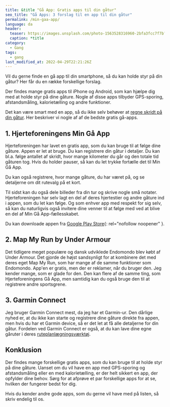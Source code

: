 ```yaml
---
title: &title "Gå App: Gratis apps til din gåtur"
seo_title: "Gå Apps: 3 forslag til en app til din gåtur" 
permalink: /min-gaa-app/
language: da
header:
  teaser: https://images.unsplash.com/photo-1563528316960-2bfa3fcc7f7b?ixlib=rb-1.2.1&ixid=MnwxMjA3fDB8MHxwaG90by1wYWdlfHx8fGVufDB8fHx8&auto=format&fit=crop&h=300&w=400&q=10
  caption: *title
category:
  - Gang
tags:
  - gang
last_modified_at: 2022-04-29T22:21:26Z
---
```


Vil du gerne finde en gå app til din smartphone, så du kan holde styr på din gåtur? Her får du en række forskellige forslag.

Der findes mange gratis apps til iPhone og Android, som kan hjælpe dig med at holde styr på dine gåture. Nogle af disse apps tilbyder GPS-sporing, afstandsmåling, kalorietælling og andre funktioner.

Det kan være smart med en app, så du ikke selv behøver at [regne skridt på din gåtur](/skridt-pr-km-10000/). Her beskriver vi nogle af af de bedste gratis gå-apps.

## 1. Hjerteforeningens Min Gå App

Hjerteforeningen har lavet en gratis app, som du kan bruge til at følge dine gåture. Appen er let at bruge. Du kan registrere din gåtur i detaljer. Du kan bl.a. følge antallet af skridt, hvor mange kilometer du går og den totale tid gåturen tog. Hvis du holder pauser, så kan du let trykke fortælle det til Min Gå App.

Du kan også registrere, hvor mange gåture, du har været på, og se detaljerne om dit rutevalg på et kort.

Til sidst kan du også dele billeder fra din tur og skrive nogle små notater. Hjerteforeningen har selv lagt en del af deres hjertestier og andre gåture ind i appen, som du let kan følge. Og som enhver app med respekt for sig selv, så kan du naturligvis også invitere dine venner til at følge med ved at blive en del af Min Gå App-fællesskabet.

Du kan downloade appen fra [Google Play Store](https://play.google.com/store/apps/details?id=dk.hjerteforening.gaaapp&hl=da&gl=US){: rel="nofollow noopener" }.

## 2. Map My Run by Under Armour

Det tidligere meget populære og dansk udviklede Endomondo blev købt af Under Armour. Det gjorde de højst sandsynligt for at kombinere det med deres eget Map My Run, som har mange af de samme funktioner som Endomondo. App'en er gratis, men der er reklamer, når du bruger den. Jeg kender mange, som er glade for den. Den kan flere af de samme ting, som Hjerteforeningens Gå App, men samtidig kan du også bruge den til at registrere andre sportsgrene.

## 3. Garmin Connect

Jeg bruger Garmin Connect mest, da jeg har et Garmin-ur. Den dårlige nyhed er, at du ikke kan starte og registrere dine gåture direkte fra appen, men hvis du har et Garmin device, så er det let at få alle detaljerne for din gåtur. Fordelen ved Garmin Connect er også, at du kan lave dine egne gåruter i deres [ruteplanlægningsværktøj](/ruteopmaaler-loebetur/).

## Konklusion

Der findes mange forskellige gratis apps, som du kan bruge til at holde styr på dine gåture. Uanset om du vil have en app med GPS-sporing og afstandsmåling eller en med kalorietælling, er der helt sikkert en app, der opfylder dine behov. Sørg for at afprøve et par forskellige apps for at se, hvilken der fungerer bedst for dig.

Hvis du kender andre gode apps, som du gerne vil have med på listen, så skriv endelig til os.
